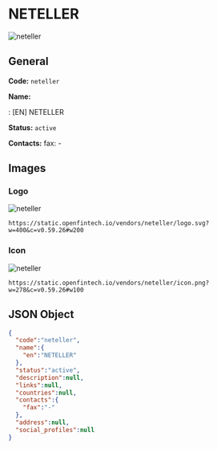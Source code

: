 
# NETELLER 
![neteller](https://static.openfintech.io/vendors/neteller/logo.svg?w=400&c=v0.59.26#w200)  

## General 
 
**Code:** `neteller` 
 
**Name:** 
 
:	[EN] NETELLER 
 
**Status:** `active` 
 
**Contacts:** 
fax: -
## Images 

### Logo 
 
![neteller](https://static.openfintech.io/vendors/neteller/logo.svg?w=400&c=v0.59.26#w200)  

```
https://static.openfintech.io/vendors/neteller/logo.svg?w=400&c=v0.59.26#w200
```  

### Icon 
 
![neteller](https://static.openfintech.io/vendors/neteller/icon.png?w=278&c=v0.59.26#w100)  

```
https://static.openfintech.io/vendors/neteller/icon.png?w=278&c=v0.59.26#w100
```  

## JSON Object 

```json
{
  "code":"neteller",
  "name":{
    "en":"NETELLER"
  },
  "status":"active",
  "description":null,
  "links":null,
  "countries":null,
  "contacts":{
    "fax":"-"
  },
  "address":null,
  "social_profiles":null
}
```  
